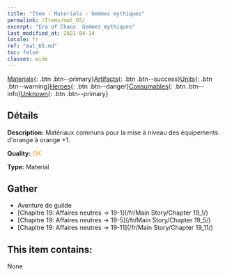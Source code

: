```yaml
---
title: "Item - Materials - Gemmes mythiques"
permalink: /Items/mat_65/
excerpt: "Era of Chaos  Gemmes mythiques"
last_modified_at: 2021-04-14
locale: fr
ref: "mat_65.md"
toc: false
classes: wide
---
```

 [Materials](/fr/Items/){: .btn .btn--primary}[Artifacts](/fr/Items/Artifacts/){: .btn .btn--success}[Units](/fr/Items/Units/){: .btn .btn--warning}[Heroes](/fr/Items/Heroes/){: .btn .btn--danger}[Consumables](/fr/Items/Consumables/){: .btn .btn--info}[Unknown](/fr/Items/Unknown/){: .btn .btn--primary}

## Détails
 **Description:** Matériaux communs pour la mise à niveau des équipements d'orange à orange +1.

 **Quality:** <span style="color: #FF8C00">OK</span>

 **Type:** Material

## Gather

*    Aventure de guilde 
*    [Chapitre 19: Affaires neutres -> 19-1](/fr/Main Story/Chapter 19_1/) 
*    [Chapitre 19: Affaires neutres -> 19-5](/fr/Main Story/Chapter 19_5/) 
*    [Chapitre 19: Affaires neutres -> 19-11](/fr/Main Story/Chapter 19_11/) 

## This item contains:

  None

